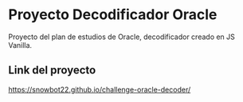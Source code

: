 # Proyecto Decodificador Oracle

Proyecto del plan de estudios de Oracle, decodificador creado en JS Vanilla. 

## Link del proyecto
https://snowbot22.github.io/challenge-oracle-decoder/
